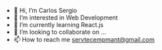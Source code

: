 - 👋 Hi, I’m Carlos Sergio
- 👀 I’m interested in Web Development 
- 🌱 I’m currently learning React.js
- 💞️ I’m looking to collaborate on ...
- 📫 How to reach me servtecempmant@gmail.com

<!---
CSergio91/CSergio91 is a ✨ special ✨ repository because its `README.md` (this file) appears on your GitHub profile.
You can click the Preview link to take a look at your changes.
--->
